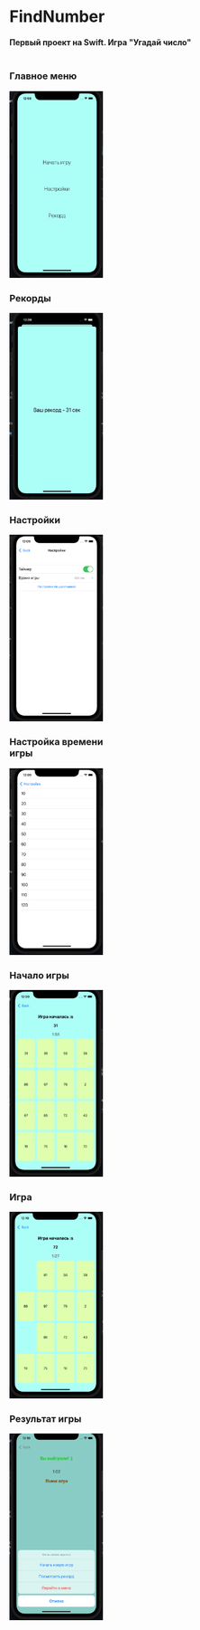 # FindNumber
<h4>Первый проект на Swift. Игра "Угадай число"</h4>


<div style="float:left; width:33%; display=flex">
    <h3>Главное меню</h4>
    <img src="docs/mainMenu.png" width="180" height="330">
    <h3>Рекорды</h4>
    <img src="docs/record.png" width="180" height="330">
    <h3>Настройки</h4>
    <img src="docs/settingsMenu.png" width="180" height="330">
    <h3>Настройка времени игры</h4>
    <img src="docs/time.png" width="180" height="330">
    <h3>Начало игры</h4>
    <img src="docs/startGame.png" width="180" height="330">
    <h3>Игра</h4>
    <img src="docs/game.png" width="180" height="330">
    <h3>Результат игры</h4>
    <img src="docs/winGame.png" width="180" height="330">
</div>
